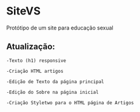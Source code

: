 # SiteVS
Protótipo de um site para educação sexual

## Atualização:

`-Texto (h1) responsive`

`-Criação HTML artigos` 

`-Edição de Texto da página principal`

`-Edição do Sobre na página inicial` 

`-Criação Styletwo para o HTML página de Artigos`
